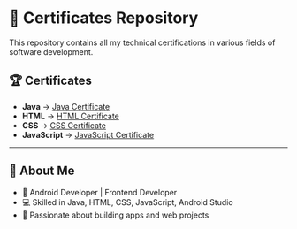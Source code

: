 # 📜 Certificates Repository

This repository contains all my technical certifications in various fields of software development.

## 🏆 Certificates

- **Java** → [Java Certificate](Java-Certificate.pdf)
- **HTML** → [HTML Certificate](HTML-Certificate.pdf)
- **CSS** → [CSS Certificate](CSS-Certificate.pdf)
- **JavaScript** → [JavaScript Certificate](JavaScript-Certificate.pdf)

---

## 📌 About Me
- 🌱 Android Developer | Frontend Developer  
- 💻 Skilled in Java, HTML, CSS, JavaScript, Android Studio  
- 🚀 Passionate about building apps and web projects  

